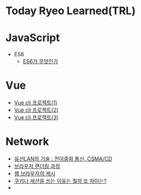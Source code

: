 # Today Ryeo Learned(TRL)

# JavaScript

- ES6
  - [ES6가 무엇인가](https://github.com/Ryeohwan/TRL/blob/main/JavaScript/ES6.md)

# Vue

- [Vue cli 프로젝트(1)](<https://github.com/Ryeohwan/TRL/blob/main/vue/vue_cli_project(1).md>)
- [Vue cli 프로젝트(2)](<https://github.com/Ryeohwan/TRL/blob/main/vue/vue_cli_project(2).md>)
- [Vue cli 프로젝트(3)](<https://github.com/Ryeohwan/TRL/blob/main/vue/vue_cli_project(3).md>)


# Network

- [유선LAN의 기술 : 전이중화 통신, CSMA/CD](<https://github.com/Ryeohwan/TRL/blob/main/Network/%EC%9C%A0%EC%84%A0LAN%EC%9D%98%20%EA%B8%B0%EC%88%A0%20:%20%EC%A0%84%EC%9D%B4%EC%A4%91%ED%99%94%20%ED%86%B5%EC%8B%A0%2C%20CSMA%20CD.md>)
- [브라우저 랜더링 과정](<https://github.com/Ryeohwan/TRL/blob/main/Network/%EB%B8%8C%EB%9D%BC%EC%9A%B0%EC%A0%80%EB%9E%9C%EB%8D%94%EB%A7%81%20%EA%B3%BC%EC%A0%95.md>)
- [웹 브라우저의 캐시](<https://github.com/Ryeohwan/TRL/blob/main/Network/%EC%9B%B9%EB%B8%8C%EB%9D%BC%EC%9A%B0%EC%A0%80%EC%9D%98%20%EC%BA%90%EC%8B%9C.md>)
- [쿠키나 세션을 쓰는 이유는 뭘까 또 차이는?](<https://github.com/Ryeohwan/TRL/blob/main/Network/%EC%BF%A0%ED%82%A4%EC%99%80%20%EC%84%B8%EC%85%98%EC%9D%80%20%EB%AD%94%EC%A7%80%20%EA%B7%B8%EB%A6%AC%EA%B3%A0%20%EA%B7%B8%20%EC%B0%A8%EC%9D%B4.md>)
 - 
